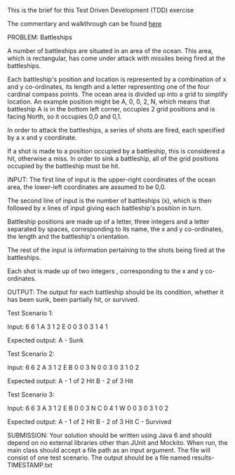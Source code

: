 This is the brief for this Test Driven Development (TDD) exercise

The commentary and walkthrough can be found [here](http://blog.darrenbishop.com)


PROBLEM: Battleships

A number of battleships are situated in an area of the ocean. This area, which is rectangular, has come under attack with missiles being fired at the battleships.

Each battleship's position and location is represented by a combination of x and y co-ordinates, its length and a letter representing one of the four cardinal compass points. The ocean area is divided up into a grid to simplify location. An example position might be A, 0, 0, 2, N, which means that battleship A is in the bottom left corner, occupies 2 grid positions and is facing North, so it occupies 0,0 and 0,1.

In order to attack the battleships, a series of shots are fired, each specified by a x and y coordinate.

If a shot is made to a position occupied by a battleship, this is considered a hit, otherwise a miss. In order to sink a battleship, all of the grid positions occupied by the battleship must be hit.

INPUT:
The first line of input is the upper-right coordinates of the ocean area, the lower-left coordinates are assumed to be 0,0.

The second line of input is the number of battleships (x), which is then followed by x lines of input giving each battleship's position in turn.
 
Battleship positions are made up of a letter, three integers and a letter separated by spaces, corresponding to its name, the x and y co-ordinates, the length and the battleship's orientation.

The rest of the input is information pertaining to the shots being fired at the battleships.

Each shot is made up of two integers , corresponding to the x and y co-ordinates.

OUTPUT:
The output for each battleship should be its condition, whether it has been sunk, been partially hit, or survived.

Test Scenario 1:

Input:
6 6
1
A 3 1 2 E
0 0
3 0
3 1
4 1

Expected output:
A - Sunk

Test Scenario 2:

Input:
6 6
2
A 3 1 2 E
B 0 0 3 N
0 0
3 0
3 1
0 2

Expected output:
A - 1 of 2 Hit
B - 2 of 3 Hit

Test Scenario 3:

Input:
6 6
3
A 3 1 2 E
B 0 0 3 N
C 0 4 1 W
0 0
3 0
3 1
0 2

Expected output:
A - 1 of 2 Hit
B - 2 of 3 Hit
C - Survived

SUBMISSION:
Your solution should be written using Java 6 and should depend on no external libraries other than JUnit and Mockito.
When run, the main class should accept a file path as an input argument. The file will consist of one test scenario. The output should be a file named results-TIMESTAMP.txt



